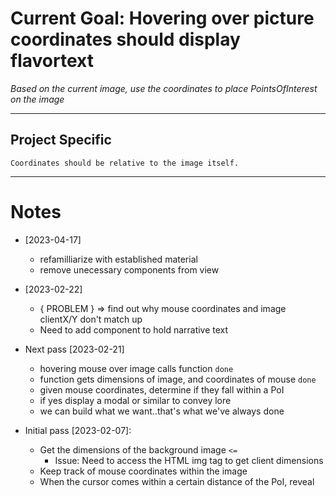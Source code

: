 # Current Goal: Hovering over picture coordinates should display flavortext

*Based on the current image, use the coordinates to place PointsOfInterest on the image*

---

## Project Specific

`Coordinates should be relative to the image itself.`

---

# Notes
- [2023-04-17]
    - refamilliarize with established material
    - remove unecessary components from view

- [2023-02-22]
    - { PROBLEM } => find out why mouse coordinates and image clientX/Y don't match up
    - Need to add component to hold narrative text


- Next pass [2023-02-21]
    - hovering mouse over image calls function `done`
    - function gets dimensions of image, and coordinates of mouse `done`
    - given mouse coordinates, determine if they fall within a PoI
    - if yes display a modal or similar to convey lore
    - we can build what we want..that's what we've always done


- Initial pass [2023-02-07]:
    - Get the dimensions of the background image `<=`
        - Issue: Need to access the HTML img tag to get client dimensions
    - Keep track of mouse coordinates within the image
    - When the cursor comes within a certain distance of the PoI, reveal




